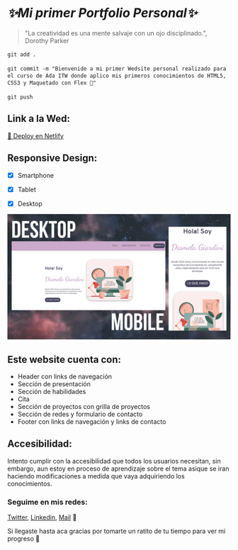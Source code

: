 # *✨Mi primer Portfolio Personal✨*

> "La creatividad es una mente salvaje con un ojo disciplinado.", Dorothy Parker

```
git add .

git commit -m "Bienvenide a mi primer Wedsite personal realizado para el curso de Ada ITW donde aplico mis primeros conocimientos de HTML5, CSS3 y Maquetado con Flex 🙌"

git push
```

## Link a la Wed:

[📌 Deploy en Netlify](https://diamelagiardini.netlify.app/)

## Responsive Design:
- [x] Smartphone 
- [x] Tablet 
- [x] Desktop


![](imagenes/foto-readme.png)

## Este website cuenta con:

- Header con links de navegación
- Sección de presentación
- Sección de habilidades
- Cita
- Sección de proyectos con grilla de proyectos
- Sección de redes y formulario de contacto
- Footer con links de navegación y links de contacto

## Accesibilidad:

Intento cumplir con la accesibilidad que todos los usuarios necesitan, sin embargo, aun estoy en proceso de aprendizaje sobre el tema asique se iran haciendo modificaciones a medida que vaya adquiriendo los conocimientos. 
### Seguime en mis redes:

[Twitter](https://twitter.com/diame_gi),
[Linkedin](https://www.linkedin.com/in/diamelagiardini/),
[Mail](mailto:giardinidiamela@gmail.com) 👋

Si llegaste hasta aca gracias por tomarte un ratito de tu tiempo para ver mi progreso 💜 
